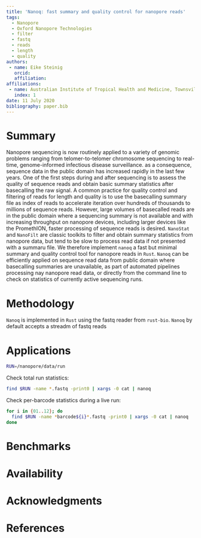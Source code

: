 ```yaml
---
title: 'Nanoq: fast summary and quality control for nanopore reads'
tags:
  - Nanopore
  - Oxford Nanopore Technologies
  - filter 
  - fastq
  - reads
  - length
  - quality
authors:
 - name: Eike Steinig
   orcid: 
   affiliation: 
affiliations:
 - name: Australian Institute of Tropical Health and Medicine, Townsville, Queensland, Australia
   index: 1
date: 11 July 2020
bibliography: paper.bib
---
```


# Summary

Nanopore sequencing is now routinely applied to a variety of genomic problems ranging from telomer-to-telomer chromosome sequencing to real-time, genome-informed infectious disease surveillance. as a consequence, sequence data in the public domain has increased rapidly in the last few years. One of the first steps during and after sequencing is to assess the quality of sequence reads and obtain basic summary statistics after basecalling the raw signal. A common practice for quality control and filtering of reads for length and quality is to use the basecalling summary file as index of reads to accelerate iteration over hundreds of thousands to millions of sequence reads. However, large volumes of basecalled reads are in the public domain where a sequencing summary is not available and with increasing throughput on nanopore devices, including larger devices like the PromethION, faster processing of sequence reads is desired. `NanoStat` and `NanoFilt` are classic toolkits to filter and obtain summary statistics from nanopore data, but tend to be slow to process read data if not presented with a summaru file. We therefore implement `nanoq` a fast but minimal summary and quality control tool for nanopore reads in `Rust`. `Nanoq` can be efficiently applied on sequence read data from public domain where basecalling summaries are unavailable,  as part of automated pipelines processing nay nanopore read data, or directly from the command line to check on statistics of currently active sequencing runs.

# Methodology

`Nanoq` is implemented in `Rust` using the fastq reader from `rust-bio`. `Nanoq` by default accepts a streadm of fastq reads

# Applications

```bash
RUN=/nanopore/data/run
```

Check total run statistics:

```bash
find $RUN -name *.fastq -print0 | xargs -0 cat | nanoq
```

Check per-barcode statistics during a live run:

```bash
for i in {01..12}; do
  find $RUN -name *barcode${i}*.fastq -print0 | xargs -0 cat | nanoq
done
```

# Benchmarks

# Availability


# Acknowledgments


# References
